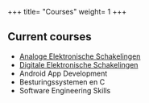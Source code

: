 +++
title= "Courses"
weight= 1
+++

## Current courses

- [Analoge Elektronische Schakelingen](/courses/ansch/)
- [Digitale Elektronische Schakelingen](/courses/disch/)
- Android App Development
- Besturingssystemen en C
- Software Engineering Skills